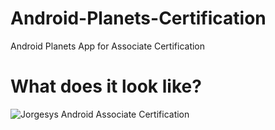 # Android-Planets-Certification
Android Planets App for Associate Certification





# What does it look like?

![Jorgesys Android Associate Certification](https://i.stack.imgur.com/plThr.png)
